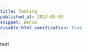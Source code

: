 ```yaml
---
title: Testing
published_at: 2024-05-09
snippet: Wahoo
disable_html_sanitization: true
---
```


<!doctype html>
<head>
    <title> b l a n k </title>
<style>
    body, html {
        margin: 0;
        padding: 0;
        width: 100%;
        height: 100%;
        overflow: hidden;
    }

    #colorSquare {
        width: 100px;
        height: 100px;
        background-color: red;
        position: absolute;
    }
</style>
</head>

<body>
    test
<canvas id="recursive_squares"></canvas>


<div id="colorSquare"></div>

<script type="module">
    const canvas = document.getElementById('canvas');
    const ctx = canvas.getContext('2d');

    // Set canvas width and height
    canvas.width = window.innerWidth;
    canvas.height = window.innerHeight;

    // Square properties
    let squareSize = 30;
    let squareX = canvas.width / 2 - squareSize / 2;
    let squareY = canvas.height / 2 - squareSize / 2;
    let dx = 2;
    let dy = 2;

    // Function to generate a random color
    function randomColor() {
        return '#' + Math.floor(Math.random() * 16777215).toString(16);
    }

    // Function to draw a square
    function drawSquare(x, y, size, color) {
        ctx.fillStyle = color;
        ctx.fillRect(x, y, size, size);
    }

    function animate() {
        // Clear canvas
        ctx.clearRect(0, 0, canvas.width, canvas.height);

        // Generate a random color for the square
        const color = randomColor();

        // Draw the square
        drawSquare(squareX, squareY, squareSize, color);

        // Move the square
        squareX += dx;
        squareY += dy;

        // Reverse direction if hitting the canvas edges
        if (squareX + squareSize > canvas.width || squareX < 0) {
            dx = -dx;
        }
        if (squareY + squareSize > canvas.height || squareY < 0) {
            dy = -dy;
        }

        requestAnimationFrame(animate);
    }

    animate();
</script>
    
</body>


<!-- <script type="module">
    const cnv = document.getElementById (`recursive_squares`)
    cnv.width = cnv.parentNode.scrollWidth
    cnv.height = cnv.width
    
    const ctx = cnv.getContext (`2d`)

    function rand_col () {
        return `hsl(${ Math.random () * 360 }, 100%, 66%)`
    }

    function draw_square (size) {
        const x = (cnv.width - size) / 2
        const y = (cnv.height - size) / 2

        ctx.fillStyle = rand_col ()
        ctx.fillRect (x, y, size, size)
    }

    function draw_squares (start_size) {
        draw_square (start_size)

        if (start_size > 0) {
            draw_squares (start_size - 20)
        }
    }

    draw_squares (cnv.height)

</script> -->
